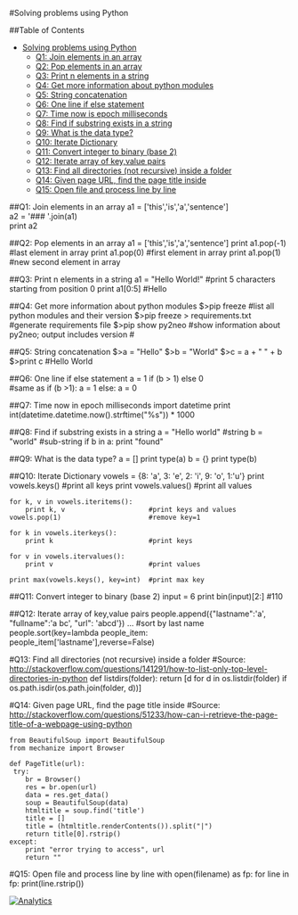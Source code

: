 #Solving problems using Python 

##Table of Contents
  * [Solving problems using Python](#solving-problems-using-python)
    * [Q1: Join elements in an array](#q1-join-elements-in-an-array)
    * [Q2: Pop elements in an array](#q2-pop-elements-in-an-array)
    * [Q3: Print n elements in a string](#q3-print-n-elements-in-a-string)
    * [Q4: Get more information about python modules](#q4-get-more-information-about-python-modules)
    * [Q5: String concatenation](#q5-string-concatenation)
    * [Q6: One line if else statement](#q6-one-line-if-else-statement)
    * [Q7: Time now is epoch milliseconds](#q7-time-now-in-epoch-milliseconds)
    * [Q8: Find if substring exists in a string](#q8-find-if-substring-exists-in-a-string)
    * [Q9: What is the data type?](#q9-What-is-the-data-type?)
    * [Q10: Iterate Dictionary](#q10-Iterate-Dictionary)
    * [Q11: Convert integer to binary (base 2)](#q11-convert-integer-to-binary-base)
    * [Q12: Iterate array of key,value pairs](#q12-iterate-array-of-keyvalue-pairs)
    * [Q13: Find all directories (not recursive) inside a folder](#q13-find-all-directories-not-recursive-inside-a-folder)
    * [Q14: Given page URL, find the page title inside ](#q14-given-page-url-find-the-page-title-inside-)
    * [Q15: Open file and process line by line](#q15-open-file-and-process-line-by-line)

##Q1: Join elements in an array
    a1 = ['this','is','a','sentence']      
    a2 = '### '.join(a1)      
    print a2

##Q2: Pop elements in an array
    a1 = ['this','is','a','sentence']
    print a1.pop(-1) #last element in array
    print a1.pop(0) #first element in array
    print a1.pop(1) #new second element in array

##Q3: Print n elements in a string
    a1 = "Hello World!"
    #print 5 characters starting from position 0
    print a1[0:5] #Hello  

##Q4: Get more information about python modules
    $>pip freeze   #list all python modules and their version
    $>pip freeze > requirements.txt #generate requirements file
    $>pip show py2neo  #show information about py2neo; output includes version #
    
##Q5: String concatenation
    $>a = "Hello"
    $>b = "World"
    $>c = a + " " + b     
    $>print c  #Hello World

##Q6: One line if else statement
    a = 1 if (b > 1) else 0  
    #same as
    if (b >1):
	a = 1
    else:
	a = 0

##Q7: Time now in epoch milliseconds
    import datetime
    print int(datetime.datetime.now().strftime("%s")) * 1000    

##Q8: Find if substring exists in a string
    a = "Hello world" #string
    b = "world"       #sub-string
    if b in a:
	print "found"

##Q9: What is the data type?
    a = []
    print type(a)
    b = {}
    print type(b)

##Q10: Iterate Dictionary 
    vowels = {8: 'a', 3: 'e', 2: 'i', 9: 'o', 1:'u'}
    print  vowels.keys()               #print all keys
    print  vowels.values()             #print all values
    
    for k, v in vowels.iteritems():
        print k, v                     #print keys and values
    vowels.pop(1)                      #remove key=1

    for k in vowels.iterkeys():
        print k                        #print keys

    for v in vowels.itervalues(): 
        print v                        #print values

    print max(vowels.keys(), key=int)  #print max key


##Q11: Convert integer to binary (base 2)
    input = 6
    print bin(input)[2:]  #110


##Q12: Iterate array of key,value pairs
    people.append({"lastname":'a', "fullname":'a bc', "url": 'abcd'})
    ...
    #sort by last name
    people.sort(key=lambda people_item: people_item['lastname'],reverse=False)	


#Q13: Find all directories (not recursive) inside a folder
    #Source: http://stackoverflow.com/questions/141291/how-to-list-only-top-level-directories-in-python
    def listdirs(folder):
       return [d for d in os.listdir(folder) if os.path.isdir(os.path.join(folder, d))]
    
#Q14: Given page URL, find the page title inside <title></title>
    #Source: http://stackoverflow.com/questions/51233/how-can-i-retrieve-the-page-title-of-a-webpage-using-python

    from BeautifulSoup import BeautifulSoup
    from mechanize import Browser

    def PageTitle(url):
     try:
        br = Browser()
        res = br.open(url)
        data = res.get_data()
        soup = BeautifulSoup(data)
        htmltitle = soup.find('title')
        title = []
        title = (htmltitle.renderContents()).split("|")
        return title[0].rstrip()
    except:
        print "error trying to access", url
        return ""


#Q15: Open file and process line by line
    with open(filename) as fp:
        for line in fp:
            print(line.rstrip())



[![Analytics](https://ga-beacon.appspot.com/UA-55381661-1/tools/cmd/readme)](https://github.com/igrigorik/ga-beacon)

